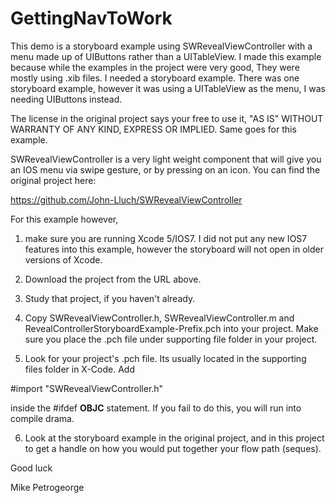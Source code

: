 GettingNavToWork
================

This demo is a storyboard example using SWRevealViewController with a menu made up of UIButtons rather than a UITableView. I made this example because while the examples in the project were very good, They were mostly using .xib files. I needed a storyboard example. There was one storyboard example, however it was using a UITableView as the menu, I was needing UIButtons instead.

The license in the original project says your free to use it, "AS IS" WITHOUT WARRANTY OF ANY KIND, EXPRESS OR IMPLIED. Same goes for this example. 

SWRevealViewController is a very light weight component that will give you an IOS menu via swipe gesture, or by pressing on an icon. You can find the original project here:

https://github.com/John-Lluch/SWRevealViewController

For this example however,

1) make sure you are running Xcode 5/IOS7. I did not put any new IOS7 features into this example, however the storyboard will not open in older versions of Xcode.


2) Download the project from the URL above.

3) Study that project, if you haven't already.

4) Copy SWRevealViewController.h, SWRevealViewController.m and RevealControllerStoryboardExample-Prefix.pch into your project. Make sure you place the .pch file under supporting file  folder in your project.

5) Look for your project's .pch file. Its usually located in the supporting files folder in X-Code. 
Add

#import "SWRevealViewController.h" 

inside the #ifdef __OBJC__ statement. 
If you fail to do this, you will run into compile drama.

6) Look at the storyboard example in the original project, and in this project to get a handle on how you would put together your flow path (seques).

Good luck

Mike Petrogeorge